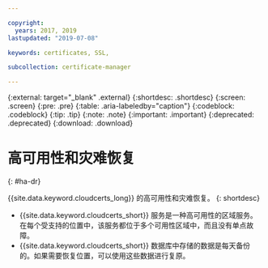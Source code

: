 ```yaml
---

copyright:
  years: 2017, 2019
lastupdated: "2019-07-08"

keywords: certificates, SSL, 

subcollection: certificate-manager

---
```


{:external: target="_blank" .external}
{:shortdesc: .shortdesc}
{:screen: .screen}
{:pre: .pre}
{:table: .aria-labeledby="caption"}
{:codeblock: .codeblock}
{:tip: .tip}
{:note: .note}
{:important: .important}
{:deprecated: .deprecated}
{:download: .download}

# 高可用性和灾难恢复
{: #ha-dr}

{{site.data.keyword.cloudcerts_long}} 的高可用性和灾难恢复。
{: shortdesc}

* {{site.data.keyword.cloudcerts_short}} 服务是一种高可用性的区域服务。在每个受支持的位置中，该服务都位于多个可用性区域中，而且没有单点故障。
* {{site.data.keyword.cloudcerts_short}} 数据库中存储的数据是每天备份的。如果需要恢复位置，可以使用这些数据进行复原。
